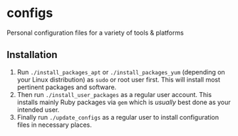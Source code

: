# configs

Personal configuration files for a variety of tools & platforms

## Installation

1. Run `./install_packages_apt` or `./install_packages_yum` (depending on your Linux distribution) as `sudo` or root user first. This will install most pertinent packages and software.
2. Then run `./install_user_packages` as a regular user account. This installs mainly Ruby packages via `gem` which is _usually_ best done as your intended user.
3. Finally run `./update_configs` as a regular user to install configuration files in necessary places.
